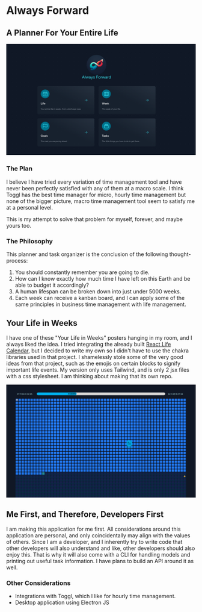 # Always Forward

## A Planner For Your Entire Life

![Dashboard](./resources/images/docs/dashboard.png)

### The Plan
I believe I have tried every variation of time management tool and have never been perfectly satisfied with any of them at a macro scale. I think Toggl has the best time manager for micro, hourly time management but none of the bigger picture, macro time management tool seem to satisfy me at a personal level.

This is my attempt to solve that problem for myself, forever, and maybe yours too.

### The Philosophy
This planner and task organizer is the conclusion of the following thought-process:

1. You should constantly remember you are going to die.
2. How can I know exactly how much time I have left on this Earth and be able to budget it accordingly?
3. A human lifespan can be broken down into just under 5000 weeks.
4. Each week can receive a kanban board, and I can apply some of the same principles in business time management with life management.

## Your Life in Weeks
I have one of these "Your Life in Weeks" posters hanging in my room, and I always liked the idea. I tried integrating the already built [React Life Calendar](https://github.com/ngduc/life-calendar), but I decided to write my own so I didn't have to use the chakra libraries used in that project. I shamelessly stole some of the very good ideas from that project, such as the emojis on certain blocks to signify important life events. My version only uses Tailwind, and is only 2 jsx files with a css stylesheet. I am thinking about making that its own repo. 

![Your life in weeks](./resources/images/docs/lifeweeks.png)

## Me First, and Therefore, Developers First
I am making this application for me first. All considerations around this application are personal, and only coincidentally may align with the values of others. Since I am a developer, and I inherently try to write code that other developers will also understand and like, other developers should also enjoy this. That is why it will also come with a CLI for handling models and printing out useful task information. I have plans to build an API around it as well. 

### Other Considerations
- Integrations with Toggl, which I like for hourly time management.
- Desktop application using Electron JS